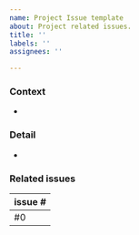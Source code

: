 ```yaml
---
name: Project Issue template
about: Project related issues.
title: ''
labels: ''
assignees: ''

---
```


### Context
- 
### Detail
- 
### Related issues
| issue # |
| --- |
| #0 |
